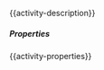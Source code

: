 {{activity-description}}

<div class="programming-sprite add-range-to-collection"></div>

##### Properties

{{activity-properties}}